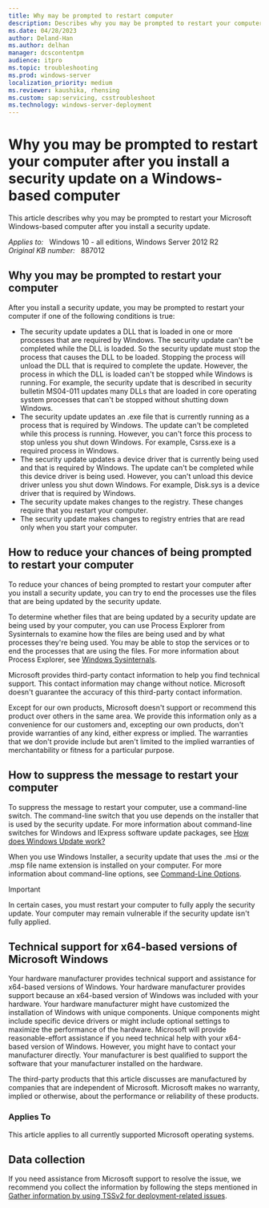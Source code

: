```yaml
---
title: Why may be prompted to restart computer
description: Describes why you may be prompted to restart your computer when you install a Microsoft security update on a computer that is running a version of Microsoft Windows.
ms.date: 04/28/2023
author: Deland-Han
ms.author: delhan
manager: dcscontentpm
audience: itpro
ms.topic: troubleshooting
ms.prod: windows-server
localization_priority: medium
ms.reviewer: kaushika, rhensing
ms.custom: sap:servicing, csstroubleshoot
ms.technology: windows-server-deployment
---
```

# Why you may be prompted to restart your computer after you install a security update on a Windows-based computer

This article describes why you may be prompted to restart your Microsoft Windows-based computer after you install a security update.

_Applies to:_ &nbsp; Windows 10 - all editions, Windows Server 2012 R2  
_Original KB number:_ &nbsp; 887012

## Why you may be prompted to restart your computer

After you install a security update, you may be prompted to restart your computer if one of the following conditions is true:

- The security update updates a DLL that is loaded in one or more processes that are required by Windows. The security update can't be completed while the DLL is loaded. So the security update must stop the process that causes the DLL to be loaded. Stopping the process will unload the DLL that is required to complete the update. However, the process in which the DLL is loaded can't be stopped while Windows is running. For example, the security update that is described in security bulletin MS04-011 updates many DLLs that are loaded in core operating system processes that can't be stopped without shutting down Windows.
- The security update updates an .exe file that is currently running as a process that is required by Windows. The update can't be completed while this process is running. However, you can't force this process to stop unless you shut down Windows. For example, Csrss.exe is a required process in Windows.
- The security update updates a device driver that is currently being used and that is required by Windows. The update can't be completed while this device driver is being used. However, you can't unload this device driver unless you shut down Windows. For example, Disk.sys is a device driver that is required by Windows.
- The security update makes changes to the registry. These changes require that you restart your computer.
- The security update makes changes to registry entries that are read only when you start your computer.

## How to reduce your chances of being prompted to restart your computer

To reduce your chances of being prompted to restart your computer after you install a security update, you can try to end the processes use the files that are being updated by the security update.

To determine whether files that are being updated by a security update are being used by your computer, you can use Process Explorer from Sysinternals to examine how the files are being used and by what processes they're being used. You may be able to stop the services or to end the processes that are using the files. For more information about Process Explorer, see [Windows Sysinternals](/sysinternals/).

Microsoft provides third-party contact information to help you find technical support. This contact information may change without notice. Microsoft doesn't guarantee the accuracy of this third-party contact information.  

Except for our own products, Microsoft doesn't support or recommend this product over others in the same area. We provide this information only as a convenience for our customers and, excepting our own products, don't provide warranties of any kind, either express or implied. The warranties that we don't provide include but aren't limited to the implied warranties of merchantability or fitness for a particular purpose.

## How to suppress the message to restart your computer

To suppress the message to restart your computer, use a command-line switch. The command-line switch that you use depends on the installer that is used by the security update. For more information about command-line switches for Windows and IExpress software update packages, see [How does Windows Update work?](/windows/deployment/update/how-windows-update-works)

When you use Windows Installer, a security update that uses the .msi or the .msp file name extension is installed on your computer. For more information about command-line options, see [Command-Line Options](/windows/win32/msi/command-line-options).

> [!IMPORTANT]
> In certain cases, you must restart your computer to fully apply the security update. Your computer may remain vulnerable if the security update isn't fully applied.

## Technical support for x64-based versions of Microsoft Windows

Your hardware manufacturer provides technical support and assistance for x64-based versions of Windows. Your hardware manufacturer provides support because an x64-based version of Windows was included with your hardware. Your hardware manufacturer might have customized the installation of Windows with unique components. Unique components might include specific device drivers or might include optional settings to maximize the performance of the hardware. Microsoft will provide reasonable-effort assistance if you need technical help with your x64-based version of Windows. However, you might have to contact your manufacturer directly. Your manufacturer is best qualified to support the software that your manufacturer installed on the hardware.

The third-party products that this article discusses are manufactured by companies that are independent of Microsoft. Microsoft makes no warranty, implied or otherwise, about the performance or reliability of these products.

### Applies To

This article applies to all currently supported Microsoft operating systems.

## Data collection

If you need assistance from Microsoft support to resolve the issue, we recommend you collect the information by following the steps mentioned in [Gather information by using TSSv2 for deployment-related issues](../../windows-client/windows-troubleshooters/gather-information-using-tssv2-deployment.md).
